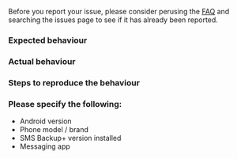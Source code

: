 Before you report your issue, please consider perusing the
[FAQ](https://github.com/jberkel/sms-backup-plus#faq) and searching the issues
page to see if it has already been reported.

### Expected behaviour

### Actual behaviour

### Steps to reproduce the behaviour

### Please specify the following:

* Android version
* Phone model / brand
* SMS Backup+ version installed
* Messaging app
